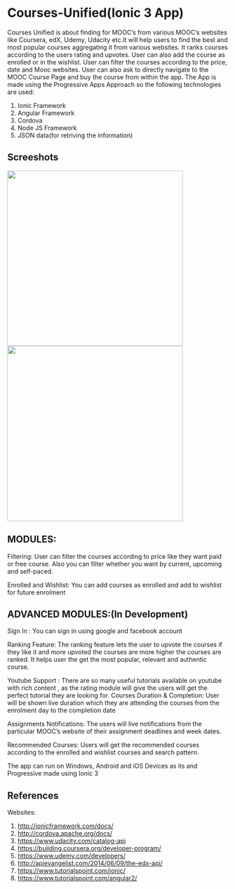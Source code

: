 # Courses-Unified(Ionic 3 App)
Courses Unified is about finding for MOOC’s from various MOOC’s websites like Coursera, edX, Udemy, Udacity etc.It will help users to find the best and most popular courses aggregating it from various websites. It ranks courses according to the users rating and upvotes. User can also add the course as enrolled or in the wishlist. User can filter the courses according to the price, date and Mooc websites. User can also ask to directly navigate to the MOOC Course Page and buy the course from within the app.
The App is made using the Progressive Apps Approach so the following technologies are used:
1)	Ionic Framework
2)	Angular Framework
3)	Cordova
4)	Node JS Framework
5)	JSON data(for retriving the information)

## Screeshots
<img src="https://ibb.co/nFgDnw" width="400" />
<img src="https://ibb.co/dQkv0G" width="400" />

## MODULES:

Filtering: User can filter the courses according to price like they want paid or free course. Also you can filter whether you want by current, upcoming and self-paced. 

Enrolled and Wishlist: You can add courses as enrolled and add to wishlist for future enrolment



## ADVANCED MODULES:(In Development)

Sign In : You can sign in using google and facebook account

Ranking Feature: The ranking feature lets the user to upvote the courses if they like it and more upvoted the courses are more higher the courses are ranked. It helps user the get the most popular, relevant and authentic course.  

Youtube Support : There are so many useful tutorials available on youtube with rich content , as the rating module will give the  users will get the perfect tutorial they are looking for.
 Courses Duration & Completion: User will be shown live duration which they are attending the courses from the enrolment day to the completion date

Assignments Notifications: The users will live notifications from the particular MOOC’s website of their assignment deadlines and week dates.

Recommended Courses: Users will get the recommended courses according to the enrolled and wishlist courses and search pattern.

The app can run on Windows, Android and iOS Devices as its and Progressive made using Ionic 3

## References
Websites:
1)	http://ionicframework.com/docs/
2)	http://cordova.apache.org/docs/
3)	https://www.udacity.com/catalog-api
4)	https://building.coursera.org/developer-program/
5)	https://www.udemy.com/developers/
6)	http://apievangelist.com/2014/06/09/the-edx-api/
7)	https://www.tutorialspoint.com/ionic/
8)	https://www.tutorialspoint.com/angular2/
